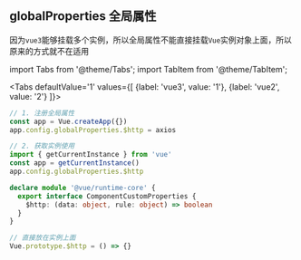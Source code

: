 ## globalProperties 全局属性

因为`vue3`能够挂载多个实例，所以全局属性不能直接挂载`Vue`实例对象上面，所以原来的方式就不在适用

import Tabs from '@theme/Tabs';
import TabItem from '@theme/TabItem';

<Tabs
  defaultValue='1'
  values={[
    {label: 'vue3', value: '1'},
    {label: 'vue2', value: '2'}
  ]}>
  <TabItem value='1'>

```typescript
// 1. 注册全局属性
const app = Vue.createApp({})
app.config.globalProperties.$http = axios

// 2. 获取实例使用
import { getCurrentInstance } from 'vue'
const app = getCurrentInstance()
app.config.globalProperties.$http
```

```typescript title="types.d.ts 添加类型提示"
declare module '@vue/runtime-core' {
  export interface ComponentCustomProperties {
    $http: (data: object, rule: object) => boolean
  }
}
```

  </TabItem>
  <TabItem value='2'>

```javascript
// 直接放在实例上面
Vue.prototype.$http = () => {}
```

  </TabItem>
</Tabs>
